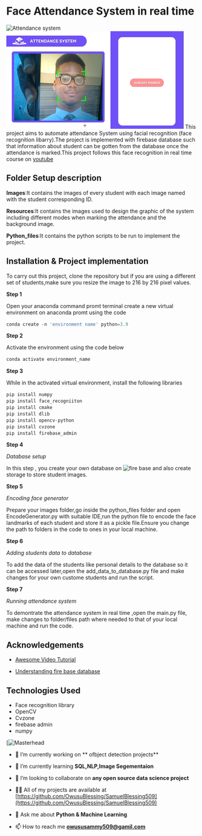 
# Face Attendance System in real time 


![Attendance system](https://github.com/OwusuBlessing/Face-Recognition-system/blob/master/mato_face_PNG.PNG)
![Attendance system](https://github.com/OwusuBlessing/Attendance-system-with-face-recognition-and-database/blob/master/almar.PNG)
This project aims to automate attendance System using facial recognition (face recognition libarry).The project is implemented with firebase database such that information about student can be gotten from the database once the attendance is marked.This project follows this face recognition in real time course on [youtube](https://www.youtube.com/watch?v=iBomaK2ARyI)




## Folder Setup description
**Images**:It contains the images of every student with each image named with the student corresponding ID.

**Resources**:It contains the images used to design the graphic of the system including different modes when marking the attendance and the background image.

**Python_files**:It contains the python scripts to be run to implement the project.
## Installation & Project implementation
To carry out this project, clone the repository but if you are using a different set of students,make sure you resize the image to 216 by 216 pixel values.

**Step 1**

Open your anaconda command promt terminal
create a new virtual environment on anaconda promt using the code
```python
conda create -n 'environment name' python=3.9
```
**Step 2**

Activate the environment using the code below
```python
conda activate environment_name
```
**Step 3**

While in the activated virtual environment, install the following libraries
```python
pip install numpy
pip install face_recogniiton
pip install cmake
pip install dlib
pip install opencv-python
pip install cvzone
pip install firebase_admin
```
**Step 4**

*Database setup*

In this step , you create your own database on ![fire base](https://firebase.google.com/?gclid=CjwKCAiAjPyfBhBMEiwAB2CCIk2EshHBEcUQk3Z0qZxQJa-JzD3dnqSxu8sJByhipnSxW4R_5WgeChoCFP4QAvD_BwE&gclsrc=aw.ds) and also create storage to store student images.

**Step 5**

*Encoding face generator*

Prepare your images folder,go inside the python_files folder and open EncodeGenerator.py with suitable IDE,run the python file to encode the face landmarks of each student and store it as a pickle file.Ensure you change the path to folders in the code to ones in your local machine.

**Step 6**

*Adding students data to database*

To add the data of the students like personal details to the database so it can be accessed later,open the add_data_to_database.py file and make changes for your own custome students and run the script.

**Step 7**

*Running  attendance system*

To demontrate the attendance system in real time ,open the main.py file, make changes to folder/files path where needed to that of your local machine and run the code.





## Acknowledgements

 - [Awesome Video Tutorial](https://www.youtube.com/watch?v=iBomaK2ARyI)

 - [Understanding fire base database](https://www.youtube.com/watch?v=kXYalWgc_rU)








## Technologies Used

- Face recognition library
- OpenCV
- Cvzone
- firebase admin
- numpy





[![Masterhead](https://camo.githubusercontent.com/cae12fddd9d6982901d82580bdf321d81fb299141098ca1c2d4891870827bf17/68747470733a2f2f6d69726f2e6d656469756d2e636f6d2f6d61782f313336302f302a37513379765349765f7430696f4a2d5a2e676966)




- 🔭 I’m currently working on **    ofbject detection projects**

- 🌱 I’m currently learning **SQL,NLP,Image Segementaion**

- 👯 I’m looking to collaborate on **any open source data science project**


- 👨‍💻 All of my projects are available at [https://github.com/OwusuBlessing/SamuelBlessing509](https://github.com/OwusuBlessing/SamuelBlessing509)

- 💬 Ask me about **Python & Machine Learning**

- 📫 How to reach me **owususammy509@gamil.com**


